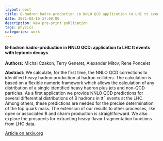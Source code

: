 ```yaml
---
layout: post
title: B-hadron hadro-production in NNLO QCD application to LHC tt events with leptonic decays
date: 2021-02-16 17:00:00
description: New pre-print publication
tags: physics 
categories: work
---
```


<h4> B-hadron hadro-production in NNLO QCD: application to LHC tt events with leptonic decays </h4>

<b>Authors:</b> Michal Czakon, Terry Generet, Alexander Mitov, Rene Poncelet

<b>Abstract:</b> We calculate, for the first time, the NNLO QCD corrections to identified heavy hadron production at hadron colliders. The calculation is based on a flexible numeric framework which allows the calculation of any distribution of a single identified heavy hadron plus jets and non-QCD particles. As a first application we provide NNLO QCD predictions for several differential distributions of B hadrons in tt¯ events at the LHC. Among others, these predictions are needed for the precise determination of the top quark mass. The extension of our results to other processes, like open or associated B and charm production is straightforward. We also explore the prospects for extracting heavy flavor fragmentation functions from LHC data.

<a href="https://arxiv.org/abs/2102.08267">Article on arxiv.org</a>
